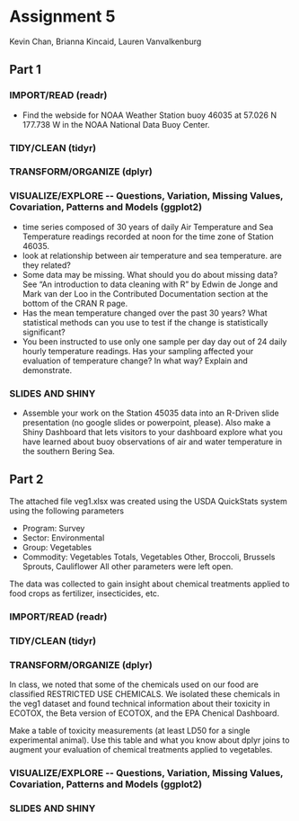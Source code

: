 # Assignment 5 
Kevin Chan, Brianna Kincaid, Lauren Vanvalkenburg

## Part 1

### IMPORT/READ (readr)

- Find the webside for NOAA Weather Station buoy 46035 at 57.026 N 177.738 W in the NOAA National Data Buoy Center.

### TIDY/CLEAN (tidyr)

### TRANSFORM/ORGANIZE (dplyr)

### VISUALIZE/EXPLORE -- Questions, Variation, Missing Values, Covariation, Patterns and Models  (ggplot2)

- time series composed of 30 years of daily Air Temperature and Sea Temperature readings recorded at noon for the time zone of Station 46035.
- look at relationship between air temperature and sea temperature. are they related?
- Some data may be missing. What should you do about missing data? See “An introduction to data cleaning with R” by Edwin de Jonge and Mark van der Loo in the Contributed Documentation section at the bottom of the CRAN R page.
- Has the mean temperature changed over the past 30 years? What statistical methods can you use to test if the change is statistically significant?
- You been instructed to use only one sample per day day out of 24 daily hourly temperature readings. Has your sampling affected your evaluation of temperature change? In what way? Explain and demonstrate.

### SLIDES AND SHINY

- Assemble your work on the Station 45035 data into an R-Driven slide presentation (no google slides or powerpoint, please). Also make a Shiny Dashboard that lets visitors to your dashboard explore what you have learned about buoy observations of air and water temperature in the southern Bering Sea.

## Part 2

The attached file veg1.xlsx was created using the USDA QuickStats system using the following parameters

- Program: Survey
- Sector: Environmental
- Group: Vegetables
- Commodity: Vegetables Totals, Vegetables Other, Broccoli, Brussels Sprouts, Cauliflower All other parameters were left open.

The data was collected to gain insight about chemical treatments applied to food crops as fertilizer, insecticides, etc. 

### IMPORT/READ (readr)

### TIDY/CLEAN (tidyr)

### TRANSFORM/ORGANIZE (dplyr)

In class, we noted that some of the chemicals used on our food are classified RESTRICTED USE CHEMICALS. We isolated these chemicals in the veg1 dataset and found technical information about their toxicity in ECOTOX, the Beta version of ECOTOX, and the EPA Chenical Dashboard.

Make a table of toxicity measurements (at least LD50 for a single experimental animal). Use this table and what you know about dplyr joins to augment your evaluation of chemical treatments applied to vegetables.

### VISUALIZE/EXPLORE -- Questions, Variation, Missing Values, Covariation, Patterns and Models  (ggplot2)

### SLIDES AND SHINY





